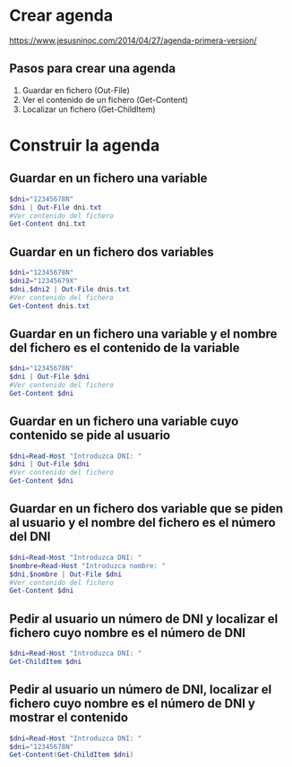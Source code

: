 # Crear agenda
https://www.jesusninoc.com/2014/04/27/agenda-primera-version/

## Pasos para crear una agenda
1. Guardar en fichero (Out-File)
2. Ver el contenido de un fichero (Get-Content)
3. Localizar un fichero (Get-ChildItem)

# Construir la agenda

## Guardar en un fichero una variable
```PowerShell
$dni="12345678N"
$dni | Out-File dni.txt
#Ver contenido del fichero
Get-Content dni.txt
```

## Guardar en un fichero dos variables
```PowerShell
$dni="12345678N"
$dni2="12345679X"
$dni,$dni2 | Out-File dnis.txt
#Ver contenido del fichero
Get-Content dnis.txt
```

## Guardar en un fichero una variable y el nombre del fichero es el contenido de la variable
```PowerShell
$dni="12345678N"
$dni | Out-File $dni
#Ver contenido del fichero
Get-Content $dni
```

## Guardar en un fichero una variable cuyo contenido se pide al usuario
```PowerShell
$dni=Read-Host "Introduzca DNI: "
$dni | Out-File $dni
#Ver contenido del fichero
Get-Content $dni
```

## Guardar en un fichero dos variable que se piden al usuario y el nombre del fichero es el número del DNI
```PowerShell
$dni=Read-Host "Introduzca DNI: "
$nombre=Read-Host "Introduzca nombre: "
$dni,$nombre | Out-File $dni
#Ver contenido del fichero
Get-Content $dni
```

## Pedir al usuario un número de DNI y localizar el fichero cuyo nombre es el número de DNI
```PowerShell
$dni=Read-Host "Introduzca DNI: "
Get-ChildItem $dni
```

## Pedir al usuario un número de DNI, localizar el fichero cuyo nombre es el número de DNI y mostrar el contenido
```PowerShell
$dni=Read-Host "Introduzca DNI: "
$dni="12345678N"
Get-Content(Get-ChildItem $dni)
```
